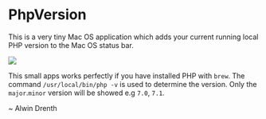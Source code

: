 # PhpVersion

This is a very tiny Mac OS application which adds your current running local PHP version to the Mac OS status bar.

![](http://i.imgur.com/Z3BvQLB.png)

This small apps works perfectly if you have installed PHP with `brew`. The command `/usr/local/bin/php -v` is used to determine the version. Only the `major`.`minor` version will be showed e.g `7.0`, `7.1`.

~ Alwin Drenth